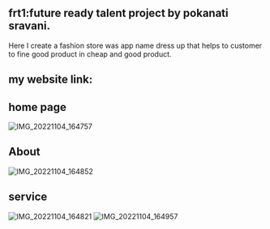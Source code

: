 ## frt1:future ready talent project by pokanati sravani.
 
Here I create a fashion store was app name dress up
 that helps to customer to fine good product
 in cheap and good product.
## my website link:


## home page

![IMG_20221104_164757](https://user-images.githubusercontent.com/115263187/200462532-20f10f1c-80df-4fe1-9cd4-25c34c3c1b87.jpg) 

## About

![IMG_20221104_164852](https://user-images.githubusercontent.com/115263187/200460875-2e7544b1-b63d-4860-802c-c5e9beb621a0.jpg)
## service

![IMG_20221104_164821](https://user-images.githubusercontent.com/115263187/200459023-a637607b-2078-4692-9803-cfc69be6ae9f.jpg)
![IMG_20221104_164957](https://user-images.githubusercontent.com/115263187/200461581-490194e0-d7dd-42cd-9492-6ec58f97f921.jpg)
